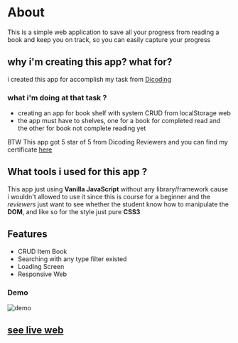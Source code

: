# About

This is a simple web application to save all your progress from reading a book and keep you on track, so you can easily capture your progress

## why i'm creating this app? what for?

i created this app for accomplish my task from [Dicoding](https://www.dicoding.com/academies/315)

### what i'm doing at that task ?

- creating an app for book shelf with system CRUD from localStorage web
- the app must have to shelves, one for a book for completed read and the other for book not complete reading yet

BTW This app got 5 star of 5 from Dicoding Reviewers and you can find my certificate [here](https://www.dicoding.com/certificates/0LZ03DRJ3Z65)

## What tools i used for this app ?

This app just using **Vanilla JavaScript** without any library/framework cause i wouldn't allowed to use it since this is course for a beginner and the _reviewers_ just want to see whether the student know how to manipulate the **DOM**, and like so for the style just pure **CSS3**

## Features

- CRUD Item Book
- Searching with any type filter existed
- Loading Screen
- Responsive Web

### Demo

![demo](https://github.com/isekaiweb/assets/blob/main/demo-app/mybookshelf.gif)

<h2><a href="https://isekaiweb.github.io/mybookshelf/" target="_blank">see live web</a></h2>
